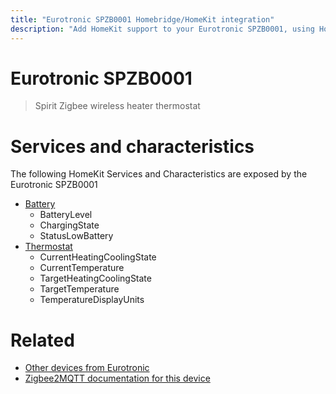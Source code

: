 ```yaml
---
title: "Eurotronic SPZB0001 Homebridge/HomeKit integration"
description: "Add HomeKit support to your Eurotronic SPZB0001, using Homebridge, Zigbee2MQTT and homebridge-z2m."
---
```

<!---
This file has been GENERATED using src/docgen/docgen.ts
DO NOT EDIT THIS FILE MANUALLY!
-->
# Eurotronic SPZB0001
> Spirit Zigbee wireless heater thermostat


# Services and characteristics
The following HomeKit Services and Characteristics are exposed by
the Eurotronic SPZB0001

* [Battery](../../battery.md)
  * BatteryLevel
  * ChargingState
  * StatusLowBattery
* [Thermostat](../../climate.md)
  * CurrentHeatingCoolingState
  * CurrentTemperature
  * TargetHeatingCoolingState
  * TargetTemperature
  * TemperatureDisplayUnits


# Related
* [Other devices from Eurotronic](../index.md#eurotronic)
* [Zigbee2MQTT documentation for this device](https://www.zigbee2mqtt.io/devices/SPZB0001.html)